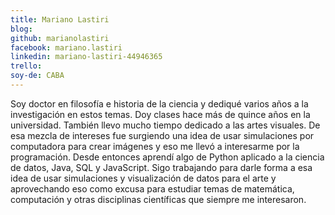 ```yaml
---
title: Mariano Lastiri
blog: 
github: marianolastiri
facebook: mariano.lastiri
linkedin: mariano-lastiri-44946365
trello: 
soy-de: CABA
---
```


Soy doctor en filosofía e historia de la ciencia y dediqué varios años a la investigación en estos temas. Doy clases hace más de quince años en la universidad.
También llevo mucho tiempo dedicado a las artes visuales. 
De esa mezcla de intereses fue surgiendo una idea de usar simulaciones por computadora para crear imágenes y eso me llevó a interesarme por la programación.
Desde entonces aprendí algo de Python aplicado a la ciencia de datos, Java, SQL y JavaScript. Sigo trabajando para darle forma a esa idea de usar simulaciones y visualización de datos para el arte y aprovechando eso como excusa para estudiar temas de matemática, computación y otras disciplinas científicas que siempre me interesaron.
